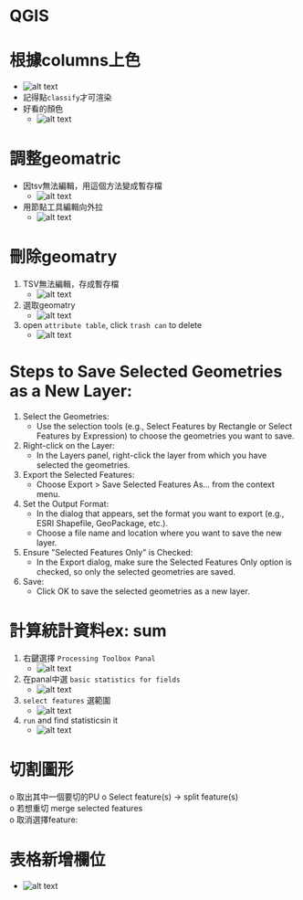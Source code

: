 # QGIS
# 根據columns上色
- ![alt text](image.png)
- 記得點`classify`才可渲染
- 好看的顏色
    - ![alt text](./image/qgis-11.png)

# 調整geomatric    
- 因tsv無法編輯，用這個方法變成暫存檔
    - ![alt text](./image/qgis.png)
- 用節點工具編輯向外拉
    - ![alt text](./image/qgis-1.png)

# 刪除geomatry
1. TSV無法編輯，存成暫存檔
    - ![alt text](./image/qgis-3.png)
2. 選取geomatry
    - ![alt text](./image/qgis-4.png)
3. open `attribute table`, click `trash can` to delete
    - ![alt text](./image/qgis-2.png)

# Steps to Save Selected Geometries as a New Layer:
1. Select the Geometries:
    - Use the selection tools (e.g., Select Features by Rectangle or Select Features by Expression) to choose the geometries you want to save.
2. Right-click on the Layer:
    - In the Layers panel, right-click the layer from which you have selected the geometries.
3. Export the Selected Features:
    - Choose Export > Save Selected Features As... from the context menu.
4. Set the Output Format:
    - In the dialog that appears, set the format you want to export (e.g., ESRI Shapefile, GeoPackage, etc.).
    - Choose a file name and location where you want to save the new layer.
5. Ensure "Selected Features Only" is Checked:
    - In the Export dialog, make sure the Selected Features Only option is checked, so only the selected geometries are saved.
6. Save:
    - Click OK to save the selected geometries as a new layer.

# 計算統計資料ex: sum
1. 右鍵選擇 `Processing Toolbox Panal`
    - ![alt text](./image/qgis-5.png)
2. 在panal中選 `basic statistics for fields`
    - ![alt text](./image/qgis-6.png)
3. `select features` 選範圍
    - ![alt text](./image/qgis-7.png)
4. `run` and find statisticsin it
    - ![alt text](./image/qgis-8.png)

# 切割圖形
o	取出其中一個要切的PU
o	Select feature(s)   -> split feature(s)  
o	若想重切 merge selected features  
o	取消選擇feature:  

# 表格新增欄位
- ![alt text](./image/qgis-9.png)